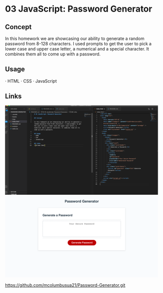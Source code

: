 # 03 JavaScript: Password Generator

## Concept

In this homework we are showcasing our ability to generate a random password from 8-128 characters. I used prompts to get the user to pick a lower case and upper case letter, a numerical and a special character. It combines them all to come up with a password.

## Usage
· HTML
· CSS
· JavaScript

## Links
![Screen Shot](imgs/image.png)
![Screen Shot](imgs/screenshot2.png)


https://github.com/mcolumbusua21/Password-Generator.git